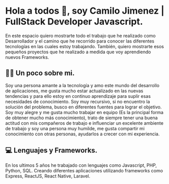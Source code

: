 # Hola a todos 👋, soy Camilo Jimenez | FullStack Developer Javascript.

En este espacio quiero mostrarte todo el trabajo que he realizado como Desarrollador y el camino que he recorrido para conocer las diferentes tecnologías en las cuales estoy trabajando. También, quiero mostrarte esos pequeños proyectos que he realizado a medida que voy aprendiendo nuevos Frameworks.

## 👨‍💻 Un poco sobre mi.

Soy una persona amante a la tecnología y amo este mundo del desarrollo de aplicaciones, me gusta mucho estar actualizado en las nuevas tendencias y para ello estoy en continuo aprendizaje para suplir esas necesidades de conocimiento. Soy muy recursivo, si no encuentro la solución del problema, busco en diferentes fuentes para lograr el objetivo. Soy muy alegre y me gusta mucho trabajar en equipo (Es la principal forma de obtener mucho más conocimiento), trato de siempre tener una buena actitud con mis compañeros de trabajo e influenciar un excelente ambiente de trabajo y soy una persona muy humilde, me gusta compartir mi conocimiento con otras personas, ayudarlos a crecer con mi experiencia.

## 💻 Lenguajes y Frameworks.

En los ultimos 5 años he trabajado con lenguajes como Javascript, PHP, Python, SQL. Creando diferentes aplicaciones utilizando frameworks como Express, ReactJS, React Native, Laravel. 
